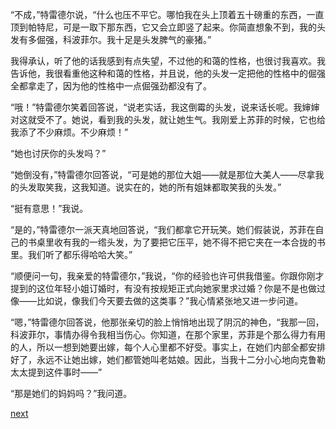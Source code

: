 
“不成，”特雷德尔说，“什么也压不平它。哪怕我在头上顶着五十磅重的东西，一直顶到帕特尼，可是一取下那东西，它又会立即竖了起来。你简直想象不到，我的头发有多倔强，科波菲尔。我十足是头发脾气的豪猪。”

我得承认，听了他的话我感到有点失望，不过他的和蔼的性格，也很讨我喜欢。我告诉他，我很看重他这种和蔼的性格，并且说，他的头发一定把他的性格中的倔强全都拿走了，因为他的性格中一点倔强劲都没有了。

“哦！”特雷德尔笑着回答说，“说老实话，我这倒霉的头发，说来话长呢。我婶婶对这就受不了。她说，看到我的头发，就让她生气。我刚爱上苏菲的时候，它也给我添了不少麻烦。不少麻烦！”

“她也讨厌你的头发吗？”

“她倒没有，”特雷德尔回答说，“可是她的那位大姐——就是那位大美人——尽拿我的头发取笑我，这我知道。说实在的，她的所有姐妹都取笑我的头发。”

“挺有意思！”我说。

“是的，”特雷德尔一派天真地回答说，“我们都拿它开玩笑。她们假装说，苏菲在自己的书桌里收有我的一绺头发，为了要把它压平，她不得不把它夹在一本合拢的书里。我们听了都乐得哈哈大笑。”

“顺便问一句，我亲爱的特雷德尔，”我说，“你的经验也许可供我借鉴。你跟你刚才提到的这位年轻小姐订婚时，有没有按规矩正式向她家里求过婚？你是不是也做过像——比如说，像我们今天要去做的这类事？”我心情紧张地又进一步问道。

“嗯，”特雷德尔回答说，他那张亲切的脸上悄悄地出现了阴沉的神色，“我那一回，科波菲尔，事情办得令我相当伤心。你知道，在那个家里，苏菲是个那么得力有用的人，所以一想到她要出嫁，每个人心里都不好受。事实上，在她们内部全都安排好了，永远不让她出嫁，她们都管她叫老姑娘。因此，当我十二分小心地向克鲁勒太太提到这件事时——”

“那是她们的妈妈吗？”我问道。

[next](page521.md)